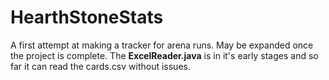 # HearthStoneStats
A first attempt at making a tracker for arena runs. May be expanded once the project is complete.
The <b>ExcelReader.java</b> is in it's early stages and so far it can read the cards.csv without issues.
